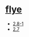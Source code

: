 # [flye](https://hpc.nih.gov/apps/flye.html)
- [2.8-1](/high-throughput-sequencing/flye/2.8-1)
- [2.7](/high-throughput-sequencing/flye/2.7)
